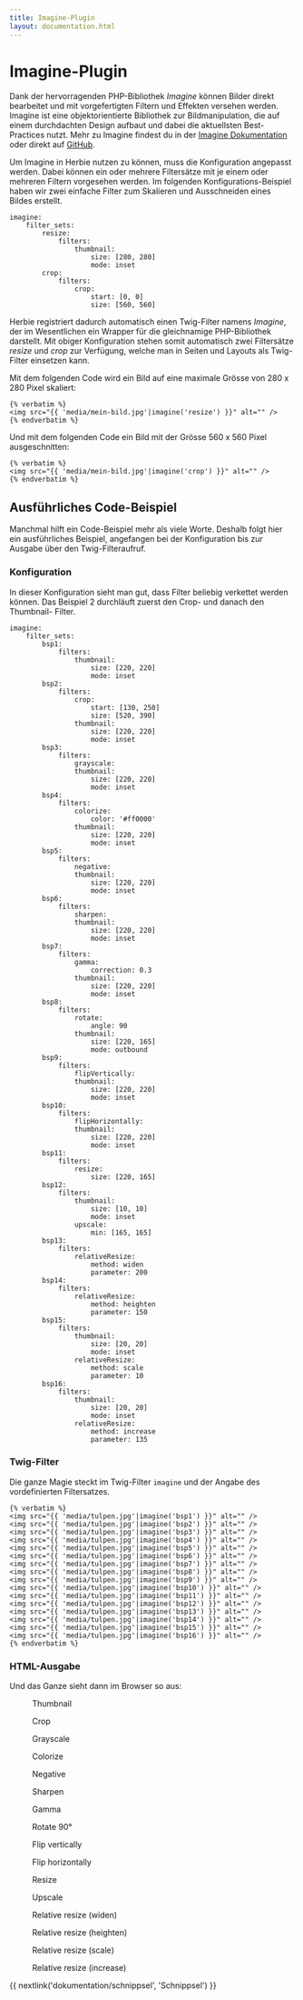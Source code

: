 ```yaml
---
title: Imagine-Plugin
layout: documentation.html
---
```


# Imagine-Plugin

Dank der hervorragenden PHP-Bibliothek *Imagine* können Bilder direkt bearbeitet
und mit vorgefertigten Filtern und Effekten versehen werden. Imagine ist eine
objektorientierte Bibliothek zur Bildmanipulation, die auf einem durchdachten
Design aufbaut und dabei die aktuellsten Best-Practices nutzt. Mehr zu Imagine
findest du in der [Imagine Dokumentation][1] oder direkt auf [GitHub][2].

Um Imagine in Herbie nutzen zu können, muss die Konfiguration angepasst werden.
Dabei können ein oder mehrere Filtersätze mit je einem oder mehreren Filtern
vorgesehen werden. Im folgenden Konfigurations-Beispiel haben wir zwei einfache
Filter zum Skalieren und Ausschneiden eines Bildes erstellt.

    imagine:
        filter_sets:
            resize:
                filters:
                    thumbnail:
                        size: [280, 280]
                        mode: inset
            crop:
                filters:
                    crop:
                        start: [0, 0]
                        size: [560, 560]

Herbie registriert dadurch automatisch einen Twig-Filter namens *Imagine*, der
im Wesentlichen ein Wrapper für die gleichnamige PHP-Bibliothek darstellt. Mit
obiger Konfiguration stehen somit automatisch zwei Filtersätze *resize* und
*crop* zur Verfügung, welche man in Seiten und Layouts als Twig-Filter einsetzen
kann.

Mit dem folgenden Code wird ein Bild auf eine maximale Grösse von 280 x 280
Pixel skaliert:

    {% verbatim %}
    <img src="{{ 'media/mein-bild.jpg'|imagine('resize') }}" alt="" />
    {% endverbatim %}

Und mit dem folgenden Code ein Bild mit der Grösse 560 x 560 Pixel
ausgeschnitten:

    {% verbatim %}
    <img src="{{ 'media/mein-bild.jpg'|imagine('crop') }}" alt="" />
    {% endverbatim %}


## Ausführliches Code-Beispiel

Manchmal hilft ein Code-Beispiel mehr als viele Worte. Deshalb folgt hier ein
ausführliches Beispiel, angefangen bei der Konfiguration bis zur Ausgabe über
den Twig-Filteraufruf.

### Konfiguration

In dieser Konfiguration sieht man gut, dass Filter beliebig verkettet werden
können. Das Beispiel 2 durchläuft zuerst den Crop- und danach den Thumbnail-
Filter.

    imagine:
        filter_sets:
            bsp1:
                filters:
                    thumbnail:
                        size: [220, 220]
                        mode: inset
            bsp2:
                filters:
                    crop:
                        start: [130, 250]
                        size: [520, 390]
                    thumbnail:
                        size: [220, 220]
                        mode: inset
            bsp3:
                filters:
                    grayscale:
                    thumbnail:
                        size: [220, 220]
                        mode: inset
            bsp4:
                filters:
                    colorize:
                        color: '#ff0000'
                    thumbnail:
                        size: [220, 220]
                        mode: inset
            bsp5:
                filters:
                    negative:
                    thumbnail:
                        size: [220, 220]
                        mode: inset
            bsp6:
                filters:
                    sharpen:
                    thumbnail:
                        size: [220, 220]
                        mode: inset
            bsp7:
                filters:
                    gamma:
                        correction: 0.3
                    thumbnail:
                        size: [220, 220]
                        mode: inset
            bsp8:
                filters:
                    rotate:
                        angle: 90
                    thumbnail:
                        size: [220, 165]
                        mode: outbound
            bsp9:
                filters:
                    flipVertically:
                    thumbnail:
                        size: [220, 220]
                        mode: inset
            bsp10:
                filters:
                    flipHorizontally:
                    thumbnail:
                        size: [220, 220]
                        mode: inset
            bsp11:
                filters:
                    resize:
                        size: [220, 165]
            bsp12:
                filters:
                    thumbnail:
                        size: [10, 10]
                        mode: inset
                    upscale:
                        min: [165, 165]
            bsp13:
                filters:
                    relativeResize:
                        method: widen
                        parameter: 200
            bsp14:
                filters:
                    relativeResize:
                        method: heighten
                        parameter: 150
            bsp15:
                filters:
                    thumbnail:
                        size: [20, 20]
                        mode: inset
                    relativeResize:
                        method: scale
                        parameter: 10
            bsp16:
                filters:
                    thumbnail:
                        size: [20, 20]
                        mode: inset
                    relativeResize:
                        method: increase
                        parameter: 135


### Twig-Filter

Die ganze Magie steckt im Twig-Filter `imagine` und der Angabe des
vordefinierten Filtersatzes.

    {% verbatim %}
    <img src="{{ 'media/tulpen.jpg'|imagine('bsp1') }}" alt="" />
    <img src="{{ 'media/tulpen.jpg'|imagine('bsp2') }}" alt="" />
    <img src="{{ 'media/tulpen.jpg'|imagine('bsp3') }}" alt="" />
    <img src="{{ 'media/tulpen.jpg'|imagine('bsp4') }}" alt="" />
    <img src="{{ 'media/tulpen.jpg'|imagine('bsp5') }}" alt="" />
    <img src="{{ 'media/tulpen.jpg'|imagine('bsp6') }}" alt="" />
    <img src="{{ 'media/tulpen.jpg'|imagine('bsp7') }}" alt="" />
    <img src="{{ 'media/tulpen.jpg'|imagine('bsp8') }}" alt="" />
    <img src="{{ 'media/tulpen.jpg'|imagine('bsp9') }}" alt="" />
    <img src="{{ 'media/tulpen.jpg'|imagine('bsp10') }}" alt="" />
    <img src="{{ 'media/tulpen.jpg'|imagine('bsp11') }}" alt="" />
    <img src="{{ 'media/tulpen.jpg'|imagine('bsp12') }}" alt="" />
    <img src="{{ 'media/tulpen.jpg'|imagine('bsp13') }}" alt="" />
    <img src="{{ 'media/tulpen.jpg'|imagine('bsp14') }}" alt="" />
    <img src="{{ 'media/tulpen.jpg'|imagine('bsp15') }}" alt="" />
    <img src="{{ 'media/tulpen.jpg'|imagine('bsp16') }}" alt="" />
    {% endverbatim %}


### HTML-Ausgabe

Und das Ganze sieht dann im Browser so aus:

<div class="gallery">
<figure><img src="{{ 'media/tulpen.jpg'|imagine('bsp1') }}" alt="" /><figcaption>Thumbnail</figcaption></figure>
<figure><img src="{{ 'media/tulpen.jpg'|imagine('bsp2') }}" alt="" /><figcaption>Crop</figcaption></figure>
<figure><img src="{{ 'media/tulpen.jpg'|imagine('bsp3') }}" alt="" /><figcaption>Grayscale</figcaption></figure>
<figure><img src="{{ 'media/tulpen.jpg'|imagine('bsp4') }}" alt="" /><figcaption>Colorize</figcaption></figure>
<figure><img src="{{ 'media/tulpen.jpg'|imagine('bsp5') }}" alt="" /><figcaption>Negative</figcaption></figure>
<figure><img src="{{ 'media/tulpen.jpg'|imagine('bsp6') }}" alt="" /><figcaption>Sharpen</figcaption></figure>
<figure><img src="{{ 'media/tulpen.jpg'|imagine('bsp7') }}" alt="" /><figcaption>Gamma</figcaption></figure>
<figure><img src="{{ 'media/tulpen.jpg'|imagine('bsp8') }}" alt="" /><figcaption>Rotate 90°</figcaption></figure>
<figure><img src="{{ 'media/tulpen.jpg'|imagine('bsp9') }}" alt="" /><figcaption>Flip vertically</figcaption></figure>
<figure><img src="{{ 'media/tulpen.jpg'|imagine('bsp10') }}" alt="" /><figcaption>Flip horizontally</figcaption></figure>
<figure><img src="{{ 'media/tulpen.jpg'|imagine('bsp11') }}" alt="" /><figcaption>Resize</figcaption></figure>
<figure><img src="{{ 'media/tulpen.jpg'|imagine('bsp12') }}" alt="" /><figcaption>Upscale</figcaption></figure>
<figure><img src="{{ 'media/tulpen.jpg'|imagine('bsp13') }}" alt="" /><figcaption>Relative resize (widen)</figcaption></figure>
<figure><img src="{{ 'media/tulpen.jpg'|imagine('bsp14') }}" alt="" /><figcaption>Relative resize (heighten)</figcaption></figure>
<figure><img src="{{ 'media/tulpen.jpg'|imagine('bsp15') }}" alt="" /><figcaption>Relative resize (scale)</figcaption></figure>
<figure><img src="{{ 'media/tulpen.jpg'|imagine('bsp16') }}" alt="" /><figcaption>Relative resize (increase)</figcaption></figure>
</div>


[1]: http://imagine.readthedocs.org
[2]: https://github.com/avalanche123/Imagine


{{ nextlink('dokumentation/schnippsel', 'Schnippsel') }}

